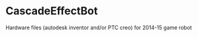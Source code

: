 CascadeEffectBot
================

Hardware files (autodesk inventor and/or PTC creo) for 2014-15 game robot
